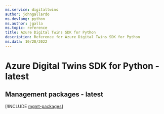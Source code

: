 ```yaml
---
ms.service: digitaltwins
author: johngallardo
ms.devlang: python
ms.author: jgalla
ms.topic: reference
title: Azure Digital Twins SDK for Python
description: Reference for Azure Digital Twins SDK for Python
ms.data: 10/28/2022
---
```

# Azure Digital Twins SDK for Python - latest

## Management packages - latest
[!INCLUDE [mgmt-packages](digital-twins-mgmt-index.md)]